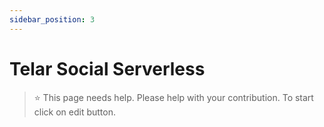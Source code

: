 ```yaml
---
sidebar_position: 3
---
```



# Telar Social Serverless

 > ⭐️ This page needs help. Please help with your contribution. To start click on edit button.
